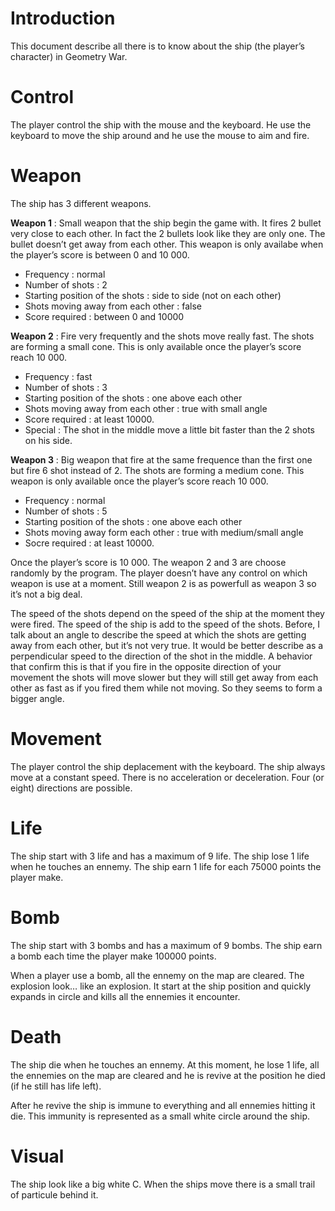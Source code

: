# Introduction #

This document describe all there is to know about the ship (the player’s character) in Geometry War.

# Control #

The player control the ship with the mouse and the keyboard. He use the keyboard to move the ship around and he use the mouse to aim and fire.

# Weapon #

The ship has 3 different weapons.

**Weapon 1** : Small weapon that the ship begin the game with. It fires 2 bullet very close to each other. In fact the 2 bullets look like they are only one. The bullet doesn’t get away from each other. This weapon is only availabe when the player’s score is between 0 and 10 000.
  * Frequency : normal
  * Number of shots : 2
  * Starting position of the shots : side to side (not on each other)
  * Shots moving away from each other : false
  * Score required : between 0 and 10000

**Weapon 2** : Fire very frequently and the shots move really fast. The shots are forming a small cone. This is only available once the player’s score reach 10 000.
  * Frequency : fast
  * Number of shots : 3
  * Starting position of the shots : one above each other
  * Shots moving away from each other : true with small angle
  * Score required : at least 10000.
  * Special : The shot in the middle move a little bit faster than the 2 shots on his side.

**Weapon 3** : Big weapon that fire at the same frequence than the first one but fire 6 shot instead of 2. The shots are forming a medium cone. This weapon is only available once the player’s score reach 10 000.
  * Frequency : normal
  * Number of shots : 5
  * Starting position of the shots : one above each other
  * Shots moving away form each other : true with medium/small angle
  * Socre required : at least 10000.

Once the player’s score is 10 000. The weapon 2 and 3 are choose randomly by the program. The player doesn’t have any control on which weapon is use at a moment. Still weapon 2 is as powerfull as weapon 3 so it’s not a big deal.

The speed of the shots depend on the speed of the ship at the moment they were fired. The speed of the ship is add to the speed of the shots.
Before, I talk about an angle to describe the speed at which the shots are getting away from each other, but it’s not very true. It would be better describe as a perpendicular speed to the direction of the shot in the middle. A behavior that confirm this is that if you fire in the opposite direction of your movement the shots will move slower but they will still get away from each other as fast as if you fired them while not moving. So they seems to form a bigger angle.

# Movement #

The player control the ship deplacement with the keyboard. The ship always move at a constant speed. There is no acceleration or deceleration. Four (or eight) directions are possible.

# Life #

The ship start with 3 life and has a maximum of 9 life. The ship lose 1 life when he touches an ennemy. The ship earn 1 life for each 75000 points the player make.

# Bomb #

The ship start with 3 bombs and has a maximum of 9 bombs. The ship earn a bomb each time the player make 100000 points.

When a player use a bomb, all the ennemy on the map are cleared. The explosion look… like an explosion. It start at the ship position and quickly expands in circle and kills all the ennemies it encounter.

# Death #

The ship die when he touches an ennemy. At this moment, he lose 1 life, all the ennemies on the map are cleared and he is revive at the position he died (if he still has life left).

After he revive the ship is immune to everything and all ennemies hitting it die. This immunity is represented as a small white circle around the ship.

# Visual #

The ship look like a big white C. When the ships move there is a small trail of particule behind it.
